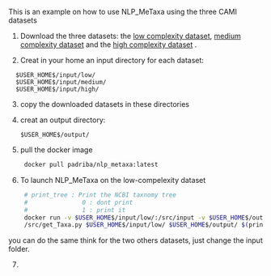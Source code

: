 This is an example on how to use NLP_MeTaxa using the three CAMI datasets
1. Download the three datasets:
    the [low complexity dataset](https://drive.google.com/open?id=1y_7NfwLbb5Gu_F6D2kR3T9ma7pRSusdr), [medium complexity dataset](https://drive.google.com/open?id=1dBhelGLAm_zKB0s1m2rAO3UJqDqXkGJV) and the [high complexity dataset](https://drive.google.com/open?id=1KhPt1rpzCTvoiPqQBZ31xoB1a89G51xD) .
    
2. Creat in your home an input directory for each dataset:
  ```
    $USER_HOME$/input/low/
    $USER_HOME$/input/medium/
    $USER_HOME$/input/high/
  ```
  
3. copy the downloaded datasets in these directories
4. creat an output directory: 
    ```
    $USER_HOME$/output/
    ```
5. pull the docker image

    ```sh
     docker pull padriba/nlp_metaxa:latest
   ```
6. To launch NLP_MeTaxa on the low-compelexity dataset
     ```sh
      # print_tree : Print the NCBI taxnomy tree
      #               0 : dont print
      #               1 : print it
      docker run -v $USER_HOME$/input/low/:/src/input -v $USER_HOME$/output/:/src/output -t padriba/nlp_metaxa python3       
      /src/get_Taxa.py $USER_HOME$/input/low/ $USER_HOME$/output/ $(print_tree)

   ```
  you can do the same think for the two others datasets, just change the input folder.
  
  7. 
